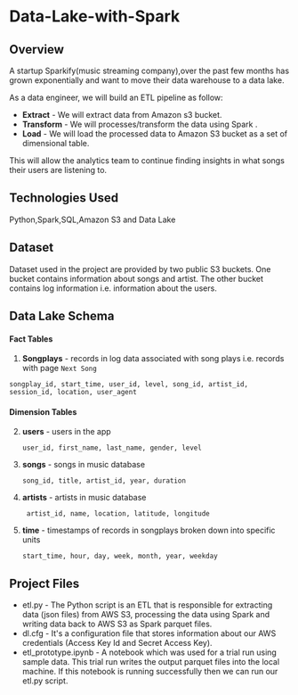 # Data-Lake-with-Spark

## Overview
A startup Sparkify(music streaming company),over the past few months has grown exponentially and want to move their data warehouse to a data lake.

As a data engineer, we will build an ETL pipeline as follow:
  * **Extract** - We will extract data from Amazon s3 bucket.
  * **Transform** - We will processes/transform the data using Spark .
  * **Load** - We will load the processed data to Amazon S3 bucket as a set of dimensional table. 
  
This will allow the analytics team to continue finding insights in what songs their users are listening to.

## Technologies Used
Python,Spark,SQL,Amazon S3 and Data Lake


## Dataset
Dataset used in the project are provided by two public S3 buckets. One bucket contains information about songs and artist. The other bucket contains log information i.e. information about the users.

## Data Lake Schema
 
#### Fact Tables
1. **Songplays** - records in log data associated with song plays i.e. records with page `Next Song`
  
  ```songplay_id, start_time, user_id, level, song_id, artist_id, session_id, location, user_agent```

#### Dimension Tables
2. **users** - users in the app

    ```user_id, first_name, last_name, gender, level```
    
3. **songs** - songs in music database

    ```song_id, title, artist_id, year, duration```
    
4. **artists** - artists in music database

   ``` artist_id, name, location, latitude, longitude```
 
5. **time** - timestamps of records in songplays broken down into specific units

    ```start_time, hour, day, week, month, year, weekday```


## Project Files
* etl.py - The Python script is an ETL that is responsible for extracting data (json files) from AWS S3, processing the data using Spark and writing data back to AWS S3 as Spark parquet files.
* dl.cfg - It's a configuration file that stores information about our AWS credentials (Access Key Id and Secret Access Key).
* etl_prototype.ipynb - A notebook which was used for a trial run using sample data. This trial run writes the output parquet files into the local machine. If this notebook is running successfully then we can run our etl.py script.

